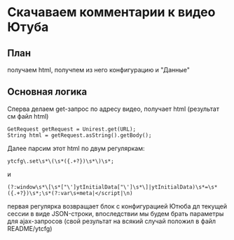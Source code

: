 # Скачаваем комментарии к видео Ютуба

## План
получаем html, получпем из него конфигурацию и "Данные"

## Основная логика

Сперва делаем get-запрос по адресу видео, получает html (результат см файл html)
```
GetRequest getRequest = Unirest.get(URL);
String html = getRequest.asString().getBody();
```

Далее парсим этот html по двум регуляркам:
```
ytcfg\.set\s*\(\s*({.+?})\s*\)\s*;
```
и
```
(?:window\s*\[\s*["\']ytInitialData["\']\s*\]|ytInitialData)\s*=\s*({.+?})\s*;\s*(?:var\s+meta|</script|\n)
```

первая регулярка возвращает блок с конфигурацией Ютюба дл текущей сессии в виде JSON-строки, впоследствии мы будем брать параметры для ajax-запросов (свой результат на всякий случай положил в файл README/ytcfg)

